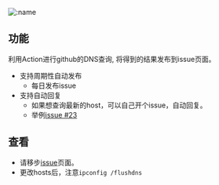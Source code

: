   ![:name](https://count.getloli.com/get/@rokate?theme=gelbooru-h)


## 功能  
利用Action进行github的DNS查询, 将得到的结果发布到issue页面。  
+ 支持周期性自动发布
    + 每日发布issue
+ 支持自动回复  
    + 如果想查询最新的host，可以自己开个issue，自动回复。
    + 举例[issue #23](https://github.com/Rokate/GitHubnewHost/issues/23)

## 查看
+ 请移步[issue](https://github.com/Rokate/GitHubnewHost/issues/)页面。   
+ 更改hosts后，注意`ipconfig /flushdns`

